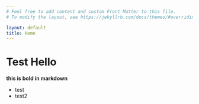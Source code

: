 ```yaml
---
# Feel free to add content and custom Front Matter to this file.
# To modify the layout, see https://jekyllrb.com/docs/themes/#overriding-theme-defaults

layout: default
title: Home
---
```


<h1>Test Hello</h1>

**this is bold in markdown**

<ul>
  <li class="text-red-300">test</li>
  <li>test2</li>
</ul>
